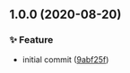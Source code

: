 ## 1.0.0 (2020-08-20)


### :sparkles: Feature

* initial commit ([9abf25f](https://github.com/GarciaSouza/teste-snowpack/commit/9abf25ff73bd38f212dcd7821457fedc5bc3d72d))
